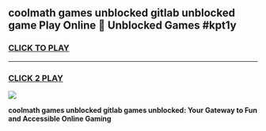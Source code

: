
## coolmath games unblocked gitlab unblocked game Play Online 👋 Unblocked Games #kpt1y
<h3>
<a href="https://premium.freeplayer.one?title=coolmath_games_unblocked_gitlab&ref=21F">CLICK TO PLAY</a></h3>
<hr>

<h3>
<a href="https://premium.freeplayer.one?title=coolmath_games_unblocked_gitlab&ref=21F">CLICK 2 PLAY</a>
  
</h3>

<a href="https://premium.freeplayer.one?title=coolmath_games_unblocked_gitlab&ref=21F/"><img src="https://clearcache.store/games.png"></a>


**coolmath games unblocked gitlab games unblocked: Your Gateway to Fun and Accessible Online Gaming**
